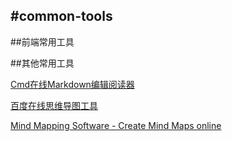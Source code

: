 #common-tools
------

##前端常用工具


##其他常用工具

[Cmd在线Markdown编辑阅读器](https://www.zybuluo.com/mdeditor/ "Cmd在线Markdown编辑阅读器")

[百度在线思维导图工具](http://naotu.baidu.com/ "百度在线思维导图工具")

[Mind Mapping Software - Create Mind Maps online](http://www.mindmeister.com/ "Mind Mapping Software - Create Mind Maps online")